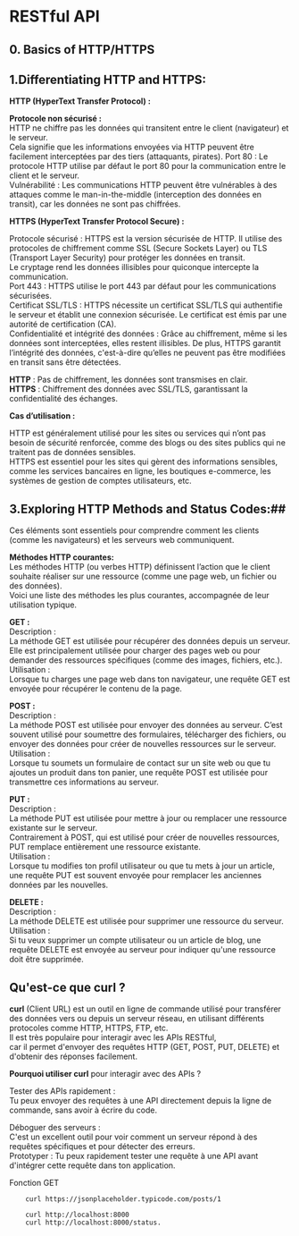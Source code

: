 # RESTful API  


## 0. Basics of HTTP/HTTPS  

## 1.Differentiating HTTP and HTTPS:  


**HTTP (HyperText Transfer Protocol) :**   

**Protocole non sécurisé :**   
HTTP ne chiffre pas les données qui transitent entre le client (navigateur) et le serveur.  
Cela signifie que les informations envoyées via HTTP peuvent être facilement interceptées par des tiers (attaquants, pirates). 
Port 80 : Le protocole HTTP utilise par défaut le port 80 pour la communication entre le client et le serveur.  
Vulnérabilité : Les communications HTTP peuvent être vulnérables à des attaques comme le man-in-the-middle (interception des données en transit), car les données ne sont pas chiffrées.  

**HTTPS (HyperText Transfer Protocol Secure) :**  

Protocole sécurisé : HTTPS est la version sécurisée de HTTP. Il utilise des protocoles de chiffrement comme SSL (Secure Sockets Layer) ou TLS (Transport Layer Security) pour protéger les données en transit.  
Le cryptage rend les données illisibles pour quiconque intercepte la communication.  
Port 443 : HTTPS utilise le port 443 par défaut pour les communications sécurisées.  
Certificat SSL/TLS : HTTPS nécessite un certificat SSL/TLS qui authentifie le serveur et établit une connexion sécurisée. Le certificat est émis par une autorité de certification (CA).  
Confidentialité et intégrité des données : Grâce au chiffrement, même si les données sont interceptées, elles restent illisibles. De plus, HTTPS garantit l’intégrité des données, c'est-à-dire qu’elles ne peuvent pas être modifiées en transit sans être détectées.  

**HTTP** : Pas de chiffrement, les données sont transmises en clair.  
**HTTPS** : Chiffrement des données avec SSL/TLS, garantissant la confidentialité des échanges.  


 **Cas d’utilisation :**   

HTTP est généralement utilisé pour les sites ou services qui n’ont pas besoin de sécurité renforcée, comme des blogs ou des sites publics qui ne traitent pas de données sensibles.  
HTTPS est essentiel pour les sites qui gèrent des informations sensibles, comme les services bancaires en ligne, les boutiques e-commerce, les systèmes de gestion de comptes utilisateurs, etc.  




## 3.Exploring HTTP Methods and Status Codes:##    

Ces éléments sont essentiels pour comprendre comment les clients (comme les navigateurs) et les serveurs web communiquent.  

**Méthodes HTTP courantes:**  
Les méthodes HTTP (ou verbes HTTP) définissent l’action que le client souhaite réaliser sur une ressource (comme une page web, un fichier ou des données).  
Voici une liste des méthodes les plus courantes, accompagnée de leur utilisation typique.  

**GET :**  
Description :  
La méthode GET est utilisée pour récupérer des données depuis un serveur. Elle est principalement utilisée pour charger des pages web ou pour demander des ressources spécifiques (comme des images, fichiers, etc.).  
Utilisation :  
Lorsque tu charges une page web dans ton navigateur, une requête GET est envoyée pour récupérer le contenu de la page.  

**POST :**  
Description :  
La méthode POST est utilisée pour envoyer des données au serveur. C’est souvent utilisé pour soumettre des formulaires, télécharger des fichiers, ou envoyer des données pour créer de nouvelles ressources sur le serveur.  
Utilisation :  
Lorsque tu soumets un formulaire de contact sur un site web ou que tu ajoutes un produit dans ton panier, une requête POST est utilisée pour transmettre ces informations au serveur.  

**PUT :**  
Description :  
La méthode PUT est utilisée pour mettre à jour ou remplacer une ressource existante sur le serveur.  
Contrairement à POST, qui est utilisé pour créer de nouvelles ressources, PUT remplace entièrement une ressource existante.  
Utilisation :  
Lorsque tu modifies ton profil utilisateur ou que tu mets à jour un article, une requête PUT est souvent envoyée pour remplacer les anciennes données par les nouvelles.  

**DELETE :**  
Description :  
La méthode DELETE est utilisée pour supprimer une ressource du serveur.  
Utilisation :  
Si tu veux supprimer un compte utilisateur ou un article de blog, une requête DELETE est envoyée au serveur pour indiquer qu'une ressource doit être supprimée.  

##  Qu'est-ce que curl ?  
**curl** (Client URL) est un outil en ligne de commande utilisé pour transférer des données vers ou depuis un serveur réseau, en utilisant différents protocoles comme HTTP, HTTPS, FTP, etc.  
Il est très populaire pour interagir avec les APIs RESTful,   
car il permet d'envoyer des requêtes HTTP (GET, POST, PUT, DELETE) et d'obtenir des réponses facilement.

**Pourquoi utiliser curl** pour interagir avec des APIs ?  

Tester des APIs rapidement :  
Tu peux envoyer des requêtes à une API directement depuis la ligne de commande, sans avoir à écrire du code.  

Déboguer des serveurs :  
C'est un excellent outil pour voir comment un serveur répond à des requêtes spécifiques et pour détecter des erreurs.  
Prototyper : Tu peux rapidement tester une requête à une API avant d'intégrer cette requête dans ton application.  

Fonction GET  

        curl https://jsonplaceholder.typicode.com/posts/1  

        curl http://localhost:8000
        curl http://localhost:8000/status.
        